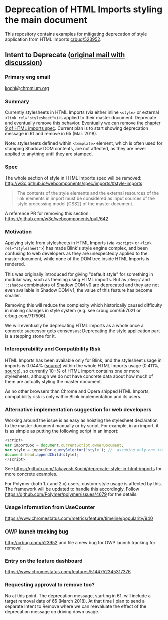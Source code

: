 # Deprecation of HTML Imports styling the main document

This repository contains examples for mitigating deprecation of style application from HTML Imports [crbug/523952](https://bugs.chromium.org/p/chromium/issues/detail?id=523952).

## Intent to Deprecate ([original mail with discussion](https://groups.google.com/a/chromium.org/d/topic/blink-dev/VZraFwqnp9Y/discussion))

### Primary eng email
kochi@chromium.org

### Summary
Currently stylesheets in HTML Imports (via either inline `<style>` or external `<link rel="stylesheet">`) is applied to their master document. Deprecate and eventually remove this behavior.
Eventually we can remove the [chapter 9 of HTML imports spec](http://w3c.github.io/webcomponents/spec/imports/#style-imports).
Current plan is to start showing deprecation message in 61 and remove in 65 (Mar. 2018).

Note: stylesheets defined within `<template>` element, which is often used for stamping Shadow DOM contents, are not affected, as they are never applied to anything until they are stamped.

### Spec
The whole section of style in HTML Imports spec will be removed:
http://w3c.github.io/webcomponents/spec/imports/#style-imports

> The contents of the style elements and the external resources of the link elements in import
> must be considered as input sources of the style processing model [CSS2] of the master
> document.

A reference PR for removing this section:
https://github.com/w3c/webcomponents/pull/642

### Motivation
Applying style from stylesheets in HTML Imports (via `<script>` or `<link rel="stylesheet">`) has made Blink's style engine complex, and been confusing to web developers as they are unexpectedly applied to the master document, while none of the DOM tree inside HTML Imports is rendered.

This was originally introduced for giving "default style" for something in modular way, such as theming using HTML imports. But as `/deep/` and `::shadow` combinators of Shadow DOM v0 are deprecated and they are not even available in Shadow DOM v1, the value of this feature has become smaller.

Removing this will reduce the complexity which historically caused difficulty in making changes in style system (e.g. see crbug.com/567021 or crbug.com/717506).

We will eventually be deprecating HTML imports as a whole once a concrete successor gets consensus; Deprecating the style application part is a stepping stone for it.

### Interoperability and Compatibility Risk
HTML Imports has been available only for Blink, and the stylesheet usage in imports is 0.044% ([source](https://www.chromestatus.com/metrics/feature/timeline/popularity/940)) within the whole HTML Imports usage (0.411%, [source](https://www.chromestatus.com/metrics/feature/timeline/popularity/455)), so currently 10+% of HTML import contains one or more stylesheets, although we do not have concrete data about how much of them are actually styling the master document.

As no other browsers than Chrome and Opera shipped HTML Imports, compatibility risk is only within Blink implementation and its users.

### Alternative implementation suggestion for web developers
Working around the issue is as easy as hoisting the stylesheet declaration to the master document manually or by script. For example, in an import, it is as simple as putting the following script in an import:

```js
<script>
var importDoc = document.currentScript.ownerDocument;
var style = importDoc.querySelector('style'); //  assuming only one <style>
document.head.appendChild(style);
</script>
```

See https://github.com/TakayoshiKochi/deprecate-style-in-html-imports for more
concrete examples.

For Polymer (both 1.x and 2.x) users, custom-style usage is affected by this.
The framework will be updated to handle this accordingly.
Follow https://github.com/Polymer/polymer/issues/4679 for the details.

### Usage information from UseCounter
https://www.chromestatus.com/metrics/feature/timeline/popularity/940

### OWP launch tracking bug
http://crbug.com/523952
and file a new bug for OWP launch tracking for removal.

### Entry on the feature dashboard
https://www.chromestatus.com/features/5144752345317376

### Requesting approval to remove too?
No at this point. The deprecation message, starting in 61, will include a target removal date of 65 (March 2018).
At that time I plan to send a separate Intent to Remove where we can reevaluate the effect of the deprecation message on driving down usage.
